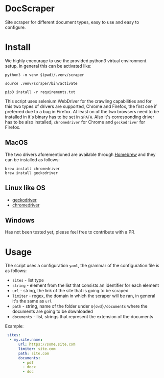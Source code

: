 # DocScraper
Site scraper for different document types, easy to use and easy to configure.

# Install
We highly encourage to use the provided python3 virtual environment setup, in general this can be activated like:

``````shell
python3 -m venv $(pwd)/.venv/scraper

source .venv/scraper/bin/activate

pip3 install -r requirements.txt
``````

This script uses selenium WebDriver for the crawling capabilities and for this two types of drivers are supported, Chrome and Firefox, the first one if preferred due to a bug in Firefox.
At least on of the two browsers need to be installed in it's binary has to be set in `$PATH`. Also it's corresponding driver has to be also installed, `chromedriver` for Chrome and `geckodriver` for Firefox.

## MacOS
The two drivers aforementioned are available through [Homebrew](https://brew.sh) and they can be installed as follows:
``````shell
brew install chromedriver
brew install geckodriver
``````

## Linux like OS
* [geckodriver](https://github.com/mozilla/geckodriver)
* [chromedriver](https://chromedriver.chromium.org)

## Windows
Has not been tested yet, please feel free to contribute with a PR.

# Usage

The script uses a configuration `yaml`, the grammar of the configuration file is as follows:
* `sites` - list type
* `string` - element from the list that consists an identifier for each element
* `url` - string, the link of the site that is going to be scraped
* `limiter` - regex, the domain in which the scraper will be ran, in general it's the same as `url`
* `path` - string, name of the folder under `${cwd}/documents` where the documents are going to be downloaded
* `documents` - list, strings that represent the extension of the documents

Example:

``````yaml
 sites:
  - my.site.name:
      url: https://some.site.com
      limiter: site.com
      path: site.com
      documents:
        - pdf
        - docx
        - doc
``````

